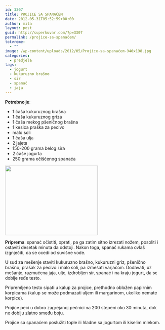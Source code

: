 ```yaml
---
id: 3307
title: PROJICE SA SPANAĆEM
date: 2012-05-31T05:52:59+00:00
author: mila
layout: post
guid: http://superkuvar.com/?p=3307
permalink: /projice-sa-spanaćem/
totvreme:
  - ""
image: /wp-content/uploads/2012/05/Projice-sa-spanaćem-940x198.jpg
categories:
  - predjela
tags:
  - jogurt
  - kukuruzno brašno
  - sir
  - spanać
  - jaja
---
```

**Potrebno je**:

  * 1 čaša kukuruznog brašna
  * 1 čaša kukuruznog griza
  * 1 čaša mekog pšeničnog brašna
  * 1 kesica praška za pecivo
  * malo soli
  * 1 čaša ulja
  * 2 jajeta
  * 150-200 grama belog sira
  * 2 čaše jogurta
  * 250 grama očišćenog spanaća

<img class="alignnone size-medium wp-image-3308" title="Projice sa spanaćem" src="/wp-content/uploads/2012/05/Projice-sa-spanaćem-300x225.jpg" alt="" width="300" height="225" /> 

**Priprema**: spanać očistiti, oprati, pa ga zatim sitno izrezati nožem, posoliti i ostaviti desetak minuta da odstoji. Nakon toga, spanać rukama ovlaš izgnječiti, da se ocedi od suvišne vode.

U sud za mešenje staviti kukuruzno brašno, kukuruzni griz, pšenično brašno, prašak za pecivo i malo soli, pa izmešati varjačom. Dodavati, uz mešanje, razmućena jaja, ulje, izdrobljen sir, spanać i na kraju jogurt, da se dobije ređe testo.

Pripremljeno testo sipati u kalup za projice, prethodno obložen papirnim korpicama (kalup se može podmazati uljem ili margarinom, ukoliko nemate korpice).

Projice peći u dobro zagrejanoj pećnici na 200 stepeni oko 30 minuta, dok ne dobiju zlatno smeđu boju.

Projice sa spanaćem poslužiti tople ili hladne sa jogurtom ili kiselim mlekom.